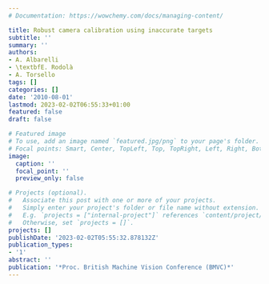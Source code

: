 ```yaml
---
# Documentation: https://wowchemy.com/docs/managing-content/

title: Robust camera calibration using inaccurate targets
subtitle: ''
summary: ''
authors:
- A. Albarelli
- \textbfE. Rodolà
- A. Torsello
tags: []
categories: []
date: '2010-08-01'
lastmod: 2023-02-02T06:55:33+01:00
featured: false
draft: false

# Featured image
# To use, add an image named `featured.jpg/png` to your page's folder.
# Focal points: Smart, Center, TopLeft, Top, TopRight, Left, Right, BottomLeft, Bottom, BottomRight.
image:
  caption: ''
  focal_point: ''
  preview_only: false

# Projects (optional).
#   Associate this post with one or more of your projects.
#   Simply enter your project's folder or file name without extension.
#   E.g. `projects = ["internal-project"]` references `content/project/deep-learning/index.md`.
#   Otherwise, set `projects = []`.
projects: []
publishDate: '2023-02-02T05:55:32.878132Z'
publication_types:
- '1'
abstract: ''
publication: '*Proc. British Machine Vision Conference (BMVC)*'
---
```

